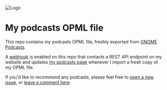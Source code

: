 ![Logo](https://corenominal.com/wp-content/uploads/2022/07/corenominal-podcasts-opengraph-1200x630-v1.webp)


# My podcasts OPML file

This repo contains my podcasts OPML file, freshly exported from [GNOME Podcasts](https://flathub.org/apps/details/org.gnome.Podcasts).

A [webhook](https://docs.github.com/en/developers/webhooks-and-events/webhooks) is enabled on this repo that contacts a REST API endpoint on my website and updates [my podcasts page](https://corenominal.com/podcasts/) whenever I import a fresh copy of my OPML file.

If you'd like to recommend any podcasts, please feel free to [open a new issue](https://github.com/corenominal/podcasts-opml/issues/new), or [leave a comment here](https://corenominal.com/podcasts/#respond).
